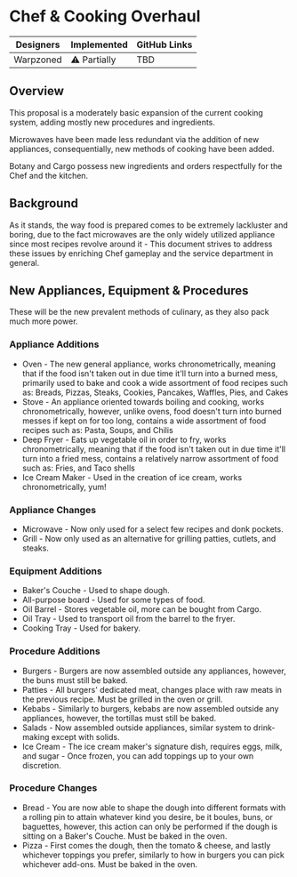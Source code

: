 # Chef & Cooking Overhaul

| Designers | Implemented | GitHub Links |
|---|---|---|
| Warpzoned | :warning: Partially | TBD |

## Overview

This proposal is a moderately basic expansion of the current cooking system, adding mostly new procedures and ingredients.
<p>Microwaves have been made less redundant via the addition of new appliances, consequentially, new methods of cooking have been added.</p>
<p>Botany and Cargo possess new ingredients and orders respectfully for the Chef and the kitchen.

## Background

As it stands, the way food is prepared comes to be extremely lackluster and boring, due to the fact microwaves are the only widely utilized appliance since most recipes revolve around it - This document strives to address these issues by enriching Chef gameplay and the service department in general.

## New Appliances, Equipment & Procedures

These will be the new prevalent methods of culinary, as they also pack much more power.

### Appliance Additions

- Oven - The new general appliance, works chronometrically, meaning that if the food isn't taken out in due time it'll turn into a burned mess, primarily used to bake and cook a wide assortment of food recipes such as: Breads, Pizzas, Steaks, Cookies, Pancakes, Waffles, Pies, and Cakes
- Stove - An appliance oriented towards boiling and cooking, works chronometrically, however, unlike ovens, food doesn't turn into burned messes if kept on for too long, contains a wide assortment of food recipes such as: Pasta, Soups, and Chilis
- Deep Fryer - Eats up vegetable oil in order to fry, works chronometrically, meaning that if the food isn't taken out in due time it'll turn into a fried mess, contains a relatively narrow assortment of food such as: Fries, and Taco shells
- Ice Cream Maker - Used in the creation of ice cream, works chronometrically, yum!

### Appliance Changes

- Microwave - Now only used for a select few recipes and donk pockets.
- Grill - Now only used as an alternative for grilling patties, cutlets, and steaks.

### Equipment Additions

- Baker's Couche - Used to shape dough.
- All-purpose board - Used for some types of food.
- Oil Barrel - Stores vegetable oil, more can be bought from Cargo.
- Oil Tray - Used to transport oil from the barrel to the fryer.
- Cooking Tray - Used for bakery.

### Procedure Additions

- Burgers - Burgers are now assembled outside any appliances, however, the buns must still be baked.
- Patties - All burgers' dedicated meat, changes place with raw meats in the previous recipe. Must be grilled in the oven or grill.
- Kebabs - Similarly to burgers, kebabs are now assembled outside any appliances, however, the tortillas must still be baked.
- Salads - Now assembled outside appliances, similar system to drink-making except with solids.
- Ice Cream - The ice cream maker's signature dish, requires eggs, milk, and sugar - Once frozen, you can add toppings up to your own discretion.

### Procedure Changes

- Bread - You are now able to shape the dough into different formats with a rolling pin to attain whatever kind you desire, be it boules, buns, or baguettes, however, this action can only be performed if the dough is sitting on a Baker's Couche. Must be baked in the oven. 
- Pizza - First comes the dough, then the tomato & cheese, and lastly whichever toppings you prefer, similarly to how in burgers you can pick whichever add-ons. Must be baked in the oven.
